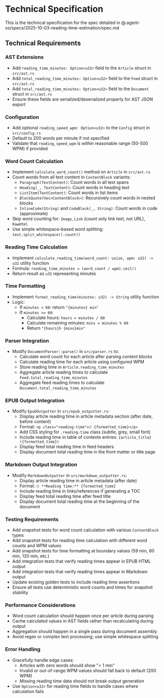 # Technical Specification

This is the technical specification for the spec detailed in @.agent-os/specs/2025-10-03-reading-time-estimation/spec.md

## Technical Requirements

### AST Extensions

- Add `reading_time_minutes: Option<u32>` field to the `Article` struct in `src/ast.rs`
- Add `total_reading_time_minutes: Option<u32>` field to the `Feed` struct in `src/ast.rs`
- Add `total_reading_time_minutes: Option<u32>` field to the `Document` struct in `src/ast.rs`
- Ensure these fields are serialized/deserialized properly for AST JSON export

### Configuration

- Add optional `reading_speed_wpm: Option<u32>` to the `Config` struct in `src/config.rs`
- Default to 200 words per minute if not specified
- Validate that `reading_speed_wpm` is within reasonable range (50-500 WPM) if provided

### Word Count Calculation

- Implement `calculate_word_count()` method on `Article` in `src/ast.rs`
- Count words from all text content in `ContentBlock` variants:
  - `Paragraph(TextContent)`: Count words in all text spans
  - `Heading(_, TextContent)`: Count words in heading text
  - `ListItem(TextContent)`: Count words in list items
  - `BlockQuote(Vec<ContentBlock>)`: Recursively count words in nested blocks
  - `InlineCode(String)` and `CodeBlock(_, String)`: Count words in code (approximate)
- Skip word counting for: `Image`, `Link` (count only link text, not URL), `RawHtml`
- Use simple whitespace-based word splitting: `text.split_whitespace().count()`

### Reading Time Calculation

- Implement `calculate_reading_time(word_count: usize, wpm: u32) -> u32` utility function
- Formula: `reading_time_minutes = (word_count / wpm).ceil()`
- Return result as `u32` representing minutes

### Time Formatting

- Implement `format_reading_time(minutes: u32) -> String` utility function
- Logic:
  - If `minutes < 60`: return `"{minutes} min"`
  - If `minutes >= 60`:
    - Calculate hours: `hours = minutes / 60`
    - Calculate remaining minutes: `mins = minutes % 60`
    - Return `"{hours}h {mins}min"`

### Parser Integration

- Modify `DocumentParser::parse()` in `src/parser.rs` to:
  - Calculate word count for each article after parsing content blocks
  - Calculate reading time for each article using configured WPM
  - Store reading time in `Article.reading_time_minutes`
  - Aggregate article reading times to calculate `Feed.total_reading_time_minutes`
  - Aggregate feed reading times to calculate `Document.total_reading_time_minutes`

### EPUB Output Integration

- Modify `EpubOutputter` in `src/epub_outputter.rs`:
  - Display article reading time in article metadata section (after date, before content)
  - Format: `<p class="reading-time">⏱ {formatted_time}</p>`
  - Add CSS styling for `.reading-time` class (subtle, grey, small font)
  - Include reading time in table of contents entries: `{article_title} ({formatted_time})`
  - Display feed total reading time in feed headers
  - Display document total reading time in the front matter or title page

### Markdown Output Integration

- Modify `MarkdownOutputter` in `src/markdown_outputter.rs`:
  - Display article reading time in article metadata (after date)
  - Format: `⏱ **Reading time:** {formatted_time}`
  - Include reading time in links/references if generating a TOC
  - Display feed total reading time after feed title
  - Display document total reading time at the beginning of the document

### Testing Requirements

- Add snapshot tests for word count calculation with various `ContentBlock` types
- Add snapshot tests for reading time calculation with different word counts and WPM values
- Add snapshot tests for time formatting at boundary values (59 min, 60 min, 120 min, etc.)
- Add integration tests that verify reading times appear in EPUB HTML output
- Add integration tests that verify reading times appear in Markdown output
- Update existing golden tests to include reading time assertions
- Ensure all tests use deterministic word counts and times for snapshot stability

### Performance Considerations

- Word count calculation should happen once per article during parsing
- Cache calculated values in AST fields rather than recalculating during output
- Aggregation should happen in a single pass during document assembly
- Avoid regex or complex text processing; use simple whitespace splitting

### Error Handling

- Gracefully handle edge cases:
  - Articles with zero words should show "< 1 min"
  - Invalid or out-of-range WPM values should fall back to default (200 WPM)
  - Missing reading time data should not break output generation
- Use `Option<u32>` for reading time fields to handle cases where calculation fails
